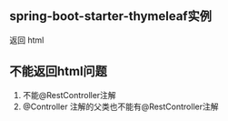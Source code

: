 ## spring-boot-starter-thymeleaf实例
返回 html

## 不能返回html问题
1. 不能@RestController注解
2. @Controller 注解的父类也不能有@RestController注解